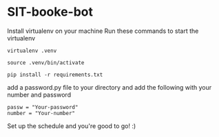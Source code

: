 # SIT-booke-bot


Install virtualenv on your machine
Run these commands to start the virtualenv

```
virtualenv .venv

source .venv/bin/activate

pip install -r requirements.txt
```
add a password.py file to your directory and add the following with your number and password

```
passw = "Your-password"
number = "Your-number"
```

Set up the schedule and you're good to go! :)

